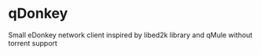 # qDonkey
Small eDonkey network client inspired by libed2k library and qMule without torrent support
